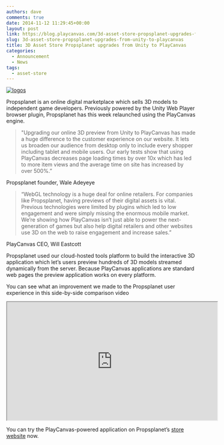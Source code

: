 ```yaml
---
authors: dave
comments: true
date: 2014-11-12 11:29:45+00:00
layout: post
link: https://blog.playcanvas.com/3d-asset-store-propsplanet-upgrades-from-unity-to-playcanvas/
slug: 3d-asset-store-propsplanet-upgrades-from-unity-to-playcanvas
title: 3D Asset Store Propsplanet upgrades from Unity to PlayCanvas
categories:
  - Announcement
  - News
tags:
  - asset-store
---
```


[![logos](/img/logos.jpg)](/img/logos.jpg)

Propsplanet is an online digital marketplace which sells 3D models to independent game developers. Previously powered by the Unity Web Player browser plugin, Propsplanet has this week relaunched using the PlayCanvas engine.

<blockquote>"Upgrading our online 3D preview from Unity to PlayCanvas has made a huge difference to the customer experience on our website. It lets us broaden our audience from desktop only to include every shopper including tablet and mobile users. Our early tests show that using PlayCanvas decreases page loading times by over 10x which has led to more item views and the average time on site has increased by over 500%.”</blockquote>

Propsplanet founder, Wale Adeyeye

<blockquote>“WebGL technology is a huge deal for online retailers. For companies like Propsplanet, having previews of their digital assets is vital. Previous technologies were limited by plugins which led to low engagement and were simply missing the enormous mobile market. We’re showing how PlayCanvas isn’t just able to power the next-generation of games but also help digital retailers and other websites use 3D on the web to raise engagement and increase sales.”</blockquote>

PlayCanvas CEO, Will Eastcott

Propsplanet used our cloud-hosted tools platform to build the interactive 3D application which let’s users preview hundreds of 3D models streamed dynamically from the server. Because PlayCanvas applications are standard web pages the preview application works on every platform.

You can see what an improvement we made to the Propsplanet user experience in this side-by-side comparison video

<div className="iframe-container">
    <iframe loading="lazy" width="560" height="315" src="https://www.youtube.com/embed/oMBP5MK8xb4" title="YouTube video player" allow="accelerometer; autoplay; clipboard-write; encrypted-media; gyroscope; picture-in-picture" allowfullscreen></iframe>
</div>

You can try the PlayCanvas-powered application on Propsplanet’s [store website](http://www.propsplanet.com) now.
